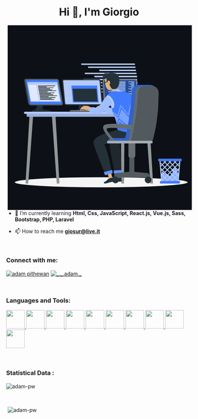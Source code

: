<h1 align="center">Hi 👋, I'm Giorgio</h1>
<p><img align="right" src="https://github.com/giorgios17/giorgios17/blob/main/animation_500_kxa883sd.gif" /></p>


- 🌱 I’m currently learning **Html, Css, JavaScript, React.js, Vue.js, Sass, Bootstrap, PHP, Laravel**

- 📫 How to reach me **giosur@live.it**

<br>

<h3 align="left">Connect with me:</h3>
<p align="left">
  <a href="https://www.linkedin.com/in/giorgiosurace/" target="blank"><img align="center"
      src="https://raw.githubusercontent.com/rahuldkjain/github-profile-readme-generator/master/src/images/icons/Social/linked-in-alt.svg"
      alt="adam pithewan" height="30" width="40" /></a> 
  <a href="https://www.instagram.com/giorgios_95/" target="blank"><img align="center"
      src="https://raw.githubusercontent.com/rahuldkjain/github-profile-readme-generator/master/src/images/icons/Social/instagram.svg"
      alt="_._.adam._" height="30" width="40" /></a>
</p>

<br>

<h3 align="left">Languages and Tools:</h3>
<p align="left">
  
  <a href="https://it.wikipedia.org/wiki/HTML5" target="_blank">
    <img src="https://cdn.icon-icons.com/icons2/2107/PNG/512/file_type_html_icon_130541.png" width="50" height="50"/>
  </a>
  
  <a href="https://it.wikipedia.org/wiki/CSS" target="_blank">
    <img src="https://cdn.icon-icons.com/icons2/2107/PNG/512/file_type_css_icon_130661.png" width="50" height="50"/>
  </a>
  
  <a href="https://getbootstrap.com/" target="_blank">
    <img src="https://cdn.icon-icons.com/icons2/2415/PNG/512/bootstrap_plain_logo_icon_146619.png" width="50" height="50"/>
  </a>
  
  <a href="https://www.javascript.com/" target="_blank">
    <img src="https://cdn.icon-icons.com/icons2/2108/PNG/512/javascript_icon_130900.png" width="50" height="50"/>
  </a>
  
  <a href="https://vuejs.org/" target="_blank">
    <img src="https://cdn.icon-icons.com/icons2/2107/PNG/512/file_type_vue_icon_130078.png" width="50" height="50"/>
  </a>
  
  <a href="https://sass-lang.com/" target="_blank">
    <img src="https://cdn.icon-icons.com/icons2/2108/PNG/512/sass_icon_130835.png" width="50" height="50"/>
  </a>
  
  <a href="https://nodejs.org/it/" target="_blank">
    <img src="https://cdn.icon-icons.com/icons2/2415/PNG/512/nodejs_plain_logo_icon_146409.png" width="50" height="50"/>
  </a>
   <a href="https://www.php.net/" target="_blank">
    <img src="https://cdn.icon-icons.com/icons2/2108/PNG/512/php_icon_130857.png" width="50" height="50"/>
  </a>
    
   <a href="https://www.mysql.com/it/" target="_blank">
    <img src="https://cdn.icon-icons.com/icons2/1381/PNG/512/mysqlworkbench_93532.png" width="50" height="50"/>
  </a>
    
  <a href="https://laravel.com/" target="_blank">
    <img src="https://cdn.icon-icons.com/icons2/2415/PNG/512/laravel_plain_logo_icon_146438.png" width="50" height="50"/>
  </a>
</p>   


<br>

<h3>Statistical Data :</h3>
<p><img align="center"
    src="https://github-readme-stats.vercel.app/api/top-langs?username=giorgios17&show_icons=true&locale=en&bg_color=0d1117&text_color=ffffff&layout=compact"
    alt="adam-pw" 
    bg_color=#808080/></p>

<br>

<p>&nbsp;<img align="center" src="https://github-readme-stats.vercel.app/api?username=giorgios17&show_icons=true&locale=en&bg_color=0d1117&text_color=ffffff&repo=convoychat"
    alt="adam-pw" /></p>

<br>

<!-- <br>
<h3>Trophies :-</h3>
<p align="left"> <a href="https://github.com/ryo-ma/github-profile-trophy"><img
      src="https://github-profile-trophy.vercel.app/?username=adam-pw&bg_color=0d1117&text_color=ffffff" alt="adam-pw" /></a> </p> -->
      
<p align="left"> <a href="https://twitter.com/" target="blank"><img
      src="https://img.shields.io/twitter/follow/?logo=twitter&style=for-the-badge" alt="" /></a> </p>
<!--
**giorgios17/giorgios17** is a ✨ _special_ ✨ repository because its `README.md` (this file) appears on your GitHub profile.

Here are some ideas to get you started:

- 🔭 I’m currently working on ...
- 🌱 I’m currently learning ...
- 👯 I’m looking to collaborate on ...
- 🤔 I’m looking for help with ...
- 💬 Ask me about ...
- 📫 How to reach me: ...
- 😄 Pronouns: ...
- ⚡ Fun fact: ...
-->

